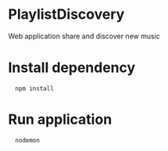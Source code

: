 # PlaylistDiscovery
Web application share and discover new music

# Install dependency
```
  npm install

```
# Run application
```
  nodemon

```
